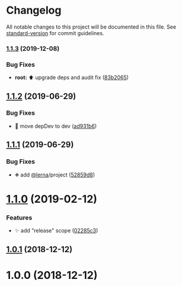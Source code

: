 # Changelog

All notable changes to this project will be documented in this file. See [standard-version](https://github.com/conventional-changelog/standard-version) for commit guidelines.

### [1.1.3](https://github.com/thierrymichel/commitlint-config-ccgls/compare/v1.1.2...v1.1.3) (2019-12-08)


### Bug Fixes

* **root:** :arrow_up: upgrade deps and audit fix ([83b2065](https://github.com/thierrymichel/commitlint-config-ccgls/commit/83b20656e8d1507288e950b545a62f72cb91d0b3))

<a name="1.1.2"></a>
## [1.1.2](https://github.com/thierrymichel/commitlint-config-ccgls/compare/v1.1.1...v1.1.2) (2019-06-29)


### Bug Fixes

* :wrench: move depDev to dev ([ad931b6](https://github.com/thierrymichel/commitlint-config-ccgls/commit/ad931b6))



<a name="1.1.1"></a>
## [1.1.1](https://github.com/thierrymichel/commitlint-config-ccgls/compare/v1.1.0...v1.1.1) (2019-06-29)


### Bug Fixes

* :heavy_plus_sign: add [@lerna](https://github.com/lerna)/project ([52859d8](https://github.com/thierrymichel/commitlint-config-ccgls/commit/52859d8))



<a name="1.1.0"></a>
# [1.1.0](https://github.com/thierrymichel/commitlint-config-ccgls/compare/v1.0.1...v1.1.0) (2019-02-12)


### Features

* :sparkles: add "release" scope ([02285c3](https://github.com/thierrymichel/commitlint-config-ccgls/commit/02285c3))



<a name="1.0.1"></a>
## [1.0.1](https://github.com/thierrymichel/commitlint-config-ccgls/compare/v1.0.0...v1.0.1) (2018-12-12)



<a name="1.0.0"></a>
# 1.0.0 (2018-12-12)
